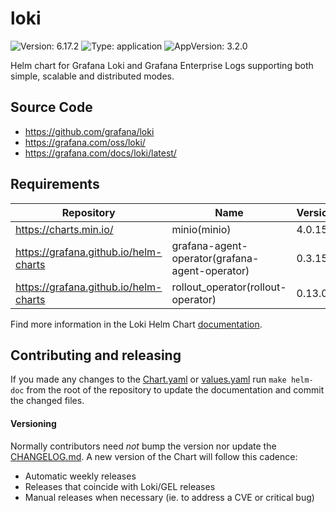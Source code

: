 # loki

![Version: 6.17.2](https://img.shields.io/badge/Version-6.17.2-informational?style=flat-square) ![Type: application](https://img.shields.io/badge/Type-application-informational?style=flat-square) ![AppVersion: 3.2.0](https://img.shields.io/badge/AppVersion-3.2.0-informational?style=flat-square)

Helm chart for Grafana Loki and Grafana Enterprise Logs supporting both simple, scalable and distributed modes.

## Source Code

* <https://github.com/grafana/loki>
* <https://grafana.com/oss/loki/>
* <https://grafana.com/docs/loki/latest/>

## Requirements

| Repository | Name | Version |
|------------|------|---------|
| https://charts.min.io/ | minio(minio) | 4.0.15 |
| https://grafana.github.io/helm-charts | grafana-agent-operator(grafana-agent-operator) | 0.3.15 |
| https://grafana.github.io/helm-charts | rollout_operator(rollout-operator) | 0.13.0 |

Find more information in the Loki Helm Chart [documentation](https://grafana.com/docs/loki/next/installation/helm).

## Contributing and releasing

If you made any changes to the [Chart.yaml](https://github.com/grafana/loki/blob/main/production/helm/loki/Chart.yaml) or [values.yaml](https://github.com/grafana/loki/blob/main/production/helm/loki/values.yaml) run `make helm-doc` from the root of the repository to update the documentation and commit the changed files.

#### Versioning

Normally contributors need _not_ bump the version nor update the [CHANGELOG.md](https://github.com/grafana/loki/blob/main/production/helm/loki/CHANGELOG.md). A new version of the Chart will follow this cadence:
- Automatic weekly releases
- Releases that coincide with Loki/GEL releases
- Manual releases when necessary (ie. to address a CVE or critical bug)
